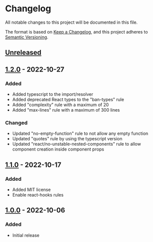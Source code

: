 # Changelog

All notable changes to this project will be documented in this file.

The format is based on [Keep a Changelog](https://keepachangelog.com/en/1.0.0/),
and this project adheres to [Semantic Versioning](https://semver.org/spec/v2.0.0.html).

## [Unreleased]

## [1.2.0] - 2022-10-27

### Added

-   Added typescript to the import/resolver
-   Added deprecated React types to the "ban-types" rule
-   Added "complexity" rule with a maximum of 20
-   Added "max-lines" rule with a maximum of 300 lines

### Changed

-   Updated "no-empty-function" rule to not allow any empty function
-   Updated "quotes" rule by using the typescript version
-   Updated "react/no-unstable-nested-components" rule to allow component creation inside component props

## [1.1.0] - 2022-10-17

### Added

-   Added MIT license
-   Enable react-hooks rules

## [1.0.0] - 2022-10-06

### Added

-   Initial release 

[Unreleased]: https://github.com/neolution-ch/eslint-config-neolution/compare/1.2.0...HEAD

[1.2.0]: https://github.com/neolution-ch/eslint-config-neolution/compare/1.1.0...1.2.0

[1.1.0]: https://github.com/neolution-ch/eslint-config-neolution/compare/1.0.0...1.1.0

[1.0.0]: https://github.com/neolution-ch/eslint-config-neolution/compare/5f308ef87fa2a779e56cb6af4510baf6e2deeb23...1.0.0
